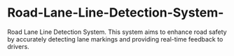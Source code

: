 # Road-Lane-Line-Detection-System-
Road Lane Line Detection System. This system aims to enhance road safety by accurately detecting lane markings and providing real-time feedback to drivers.
